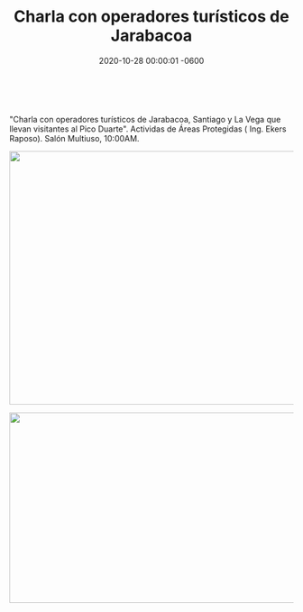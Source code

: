 ﻿---
layout: post
title: Charla con operadores turísticos de Jarabacoa
date: 2020-10-28 00:00:01 -0600
category: eventos
image: https://res.cloudinary.com/duuonteo7/image/upload/v1603973941/Charla%2028-10-20/WhatsApp_Image_2020-10-28_at_12.11.31_PM_1.jpg
---

<head>
	
</head>
<p>&nbsp;</p>
<p>"Charla con operadores tur&iacute;sticos de Jarabacoa, Santiago y La Vega que llevan visitantes al Pico Duarte". Actividas de &Aacute;reas Protegidas ( Ing. Ekers Raposo). Sal&oacute;n Multiuso, 10:00AM.</p>
<p><img src="https://res.cloudinary.com/duuonteo7/image/upload/v1603973941/Charla%2028-10-20/WhatsApp_Image_2020-10-28_at_12.11.31_PM_1.jpg" alt="" style="display: block; margin-left: auto; margin-right: auto;" width="600" height="450" /></p>
<p style="text-align: center;"><img src="https://res.cloudinary.com/duuonteo7/image/upload/v1603973942/Charla%2028-10-20/WhatsApp_Image_2020-10-28_at_12.11.31_PM.jpg" alt="" width="600" height="338" /></p>
</html>